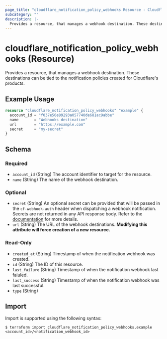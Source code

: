 ```yaml
---
page_title: "cloudflare_notification_policy_webhooks Resource - Cloudflare"
subcategory: ""
description: |-
  Provides a resource, that manages a webhook destination. These destinations can be tied to the notification policies created for Cloudflare's products.
---
```


# cloudflare_notification_policy_webhooks (Resource)

Provides a resource, that manages a webhook destination. These destinations can be tied to the notification policies created for Cloudflare's products.

## Example Usage

```terraform
resource "cloudflare_notification_policy_webhooks" "example" {
  account_id = "f037e56e89293a057740de681ac9abbe"
  name       = "Webhooks destination"
  url        = "https://example.com"
  secret     = "my-secret"
}
```
<!-- schema generated by tfplugindocs -->
## Schema

### Required

- `account_id` (String) The account identifier to target for the resource.
- `name` (String) The name of the webhook destination.

### Optional

- `secret` (String) An optional secret can be provided that will be passed in the `cf-webhook-auth` header when dispatching a webhook notification. Secrets are not returned in any API response body. Refer to the [documentation](https://api.cloudflare.com/#notification-webhooks-create-webhook) for more details.
- `url` (String) The URL of the webhook destinations. **Modifying this attribute will force creation of a new resource.**

### Read-Only

- `created_at` (String) Timestamp of when the notification webhook was created.
- `id` (String) The ID of this resource.
- `last_failure` (String) Timestamp of when the notification webhook last faiuled.
- `last_success` (String) Timestamp of when the notification webhook was last successful.
- `type` (String)

## Import

Import is supported using the following syntax:

```shell
$ terraform import cloudflare_notification_policy_webhooks.example <account_id>/<notification_webhook_id>
```
